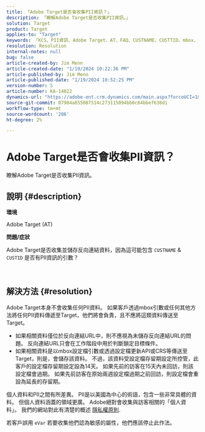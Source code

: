 ```yaml
---
title: 「Adobe Target是否會收集PII資訊？」
description: 「瞭解Adobe Target是否收集PII資訊。」
solution: Target
product: Target
applies-to: "Target"
keywords: 「KCS、PII資訊、Adobe Target、AT、FAQ、CUSTNAME、CUSTTID、mbox、隱私權原則」
resolution: Resolution
internal-notes: null
bug: false
article-created-by: Jim Menn
article-created-date: "1/19/2024 10:22:36 PM"
article-published-by: Jim Menn
article-published-date: "1/19/2024 10:52:25 PM"
version-number: 5
article-number: KA-14022
dynamics-url: "https://adobe-ent.crm.dynamics.com/main.aspx?forceUCI=1&pagetype=entityrecord&etn=knowledgearticle&id=12532c3d-19b7-ee11-a569-6045bd006268"
source-git-commit: 07984a655087514c273115094bb0c64bbef636d1
workflow-type: tm+mt
source-wordcount: '286'
ht-degree: 2%

---
```


# Adobe Target是否會收集PII資訊？


瞭解Adobe Target是否收集PII資訊。

## 說明 {#description}


<b>環境</b>

Adobe Target (AT)



<b>問題/症狀</b>

Adobe Target是否收集並儲存反向連結資料，因為這可能包含 `CUSTNAME` &amp; `CUSTID` 是否有PII資訊的引數？
<br><br> <br>

## 解決方法 {#resolution}




Adobe Target本身不會收集任何PII資料。 如果客戶透過mbox引數或任何其他方法將任何PII資料傳遞至Target，他們將會負責，且不應將這類資料傳送至Target。



- 如果相關資料僅位於反向連結URL中，則不應視為未儲存反向連結URL的問題。 反向連結URL只會在工作階段中用於判斷鎖定目標條件。
- 如果相關資料是以mbox設定檔引數或透過設定檔更新API或CRS等傳送至Target，則是，會儲存該資料。 不過，該資料受設定檔存留期設定所控管，此客戶的設定檔存留期設定設為14天。 如果先前的訪客在15天內未回訪，則該設定檔會過期。 如果先前訪客在原始兩週設定檔過期之前回訪，則設定檔會重設為延長的存留期。


個人資料和PII之間有所差異。 PII是以美國為中心的術語，包含一些非常具體的資料。 但個人資料涵蓋的領域更廣。 Adobe絕對會收集與訪客相關的「個人資料」。 我們的網站對此有清楚的概述 [隱私權原則](https://www.adobe.com/tw/privacy/marketing-cloud.html).



若客戶誤用 `eVar` 若要收集他們認為敏感的屬性，他們應該停止此作法。
